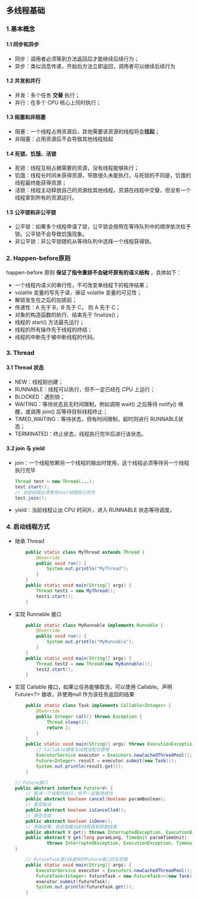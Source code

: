 ## 多线程基础

### 1.基本概念

#### 1.1 同步和异步

- 同步：调用者必须等到方法返回后才能继续后续行为；
- 异步：类似消息传递，开始后方法立即返回，调用者可以继续后续行为

#### 1.2 并发和并行

- 并发：多个任务 **交替** 执行；
- 并行：在多个 CPU 核心上同时执行；

#### 1.3 阻塞和非阻塞

- 阻塞：一个线程占用资源后，其他需要该资源的线程将会**挂起**；
- 非阻塞：占用资源后不会导致其他线程挂起

#### 1.4 死锁、饥饿、活锁

- 死锁：线程互相占据需要的资源，没有线程能够执行；
- 饥饿：线程长时间未获得资源，导致很久未能执行。与死锁的不同是，饥饿的线程最终能获得资源；
- 活锁：线程主动释放自己的资源给其他线程，资源在线程中交替，但没有一个线程拿到所有的资源运行。

#### 1.5 公平锁和非公平锁

- 公平锁：如果多个线程申请了锁，公平锁会按照在等待队列中的顺序依次给予锁。公平锁不会导致饥饿现象。
- 非公平锁：非公平锁随机从等待队列中选择一个线程获得锁。



### 2. Happen-before原则

happen-before 原则 **保证了指令重排不会破坏原有的语义结构** ，具体如下：

- 一个线程内语义的串行性，不可改变单线程下的程序结果；
- volatile 变量的写先于读，保证 volatile 变量的可见性；
- 解锁发生在之后的加锁前；
- 传递性：A 先于 B，B 先于 C， 则 A 先于 C；
- 对象的构造函数的执行、结束先于 finalize()；
- 线程的 start() 方法最先运行；
- 线程的所有操作先于线程的终结；
- 线程的中断先于被中断线程的代码。



### 3. Thread

#### 3.1 Thread 状态

- NEW：线程刚创建；
- RUNNABLE：线程可以执行，但不一定已经在 CPU 上运行；
- BLOCKED：遇到锁；
- WAITING：等待状态且无时间限制，例如调用 wait() 之后等待 notify() 唤醒，或调用 join() 后等待目标线程终止；
- TIMED_WAITING：等待状态，但有时间限制，超时则进行 RUNNABLE状态；
- TERMINATED：终止状态，线程执行完毕后进行该状态。

#### 3.2 join 与 yield

- join：一个线程依赖另一个线程的输出时使用，这个线程必须等待另一个线程执行完毕

  ``` java
  Thread test = new Thread(...);
  test.start();
  // 当前线程必须等待test线程执行完毕
  test.join();
  ```

- yield：当前线程让出 CPU 时间片，进入 RUNNABLE 状态等待调度。



### 4. 启动线程方式

- 继承 Thread

  ``` java
      public static class MyThread extends Thread {
          @Override
          public void run() {
              System.out.println("MyThread");
          }
      }
      public static void main(String[] args) {
          Thread test1 = new MyThread();
          test1.start();
      }
  ```

- 实现 Runnable 接口

  ``` java
      public static class MyRunnable implements Runnable {
          @Override
          public void run() {
              System.out.println("MyRunnable");
          }
      }
      public static void main(String[] args) {
          Thread test2 = new Thread(new MyRunnable());
          test2.start();
      }
  ```

- 实现 Callable 接口，如果让任务能够取消，可以使用 Callable，声明 Future<?> 接收，并使用null 作为该任务返回的结果

  ``` java
      public static class Task implements Callable<Integer> {
          @Override
          public Integer call() throws Exception {
              Thread.sleep(2);
              return 2;
          }
      }
      public static void main(String[] args) throws ExecutionException, InterruptedException {
          // Callable通常与线程池配合使用
          ExecutorService executor = Executors.newCachedThreadPool();
          Future<Integer> result = executor.submit(new Task());
          System.out.println(result.get());
      }
  ```

  ``` java 
  // Future接口
  public abstract interface Future<V> {
      // 取消一个线程的执行，但不一定取消成功
      public abstract boolean cancel(boolean paramBoolean);
      // 是否取消
      public abstract boolean isCancelled();
      // 是否完成
      public abstract boolean isDone();
      // 获取结果，但会阻塞当前线程直到获取结果
      public abstract V get() throws InterruptedException, ExecutionException;
      public abstract V get(long paramLong, TimeUnit paramTimeUnit)
              throws InterruptedException, ExecutionException, TimeoutException;
  }
  ```

  ``` java
      // FutureTask是jdk提供的Future接口的实现类
      public static void main(String[] args) {
          ExecutorService executor = Executors.newCachedThreadPool();
          FutureTask<Integer> futureTask = new FutureTask<>(new Task()) ;
          executor.submit(futureTask);
          System.out.println(futureTask.get());
      }
  ```

  

